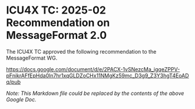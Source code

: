 # ICU4X TC: 2025-02 Recommendation on MessageFormat 2.0

The ICU4X TC approved the following recommendation to the MessageFormat WG.

https://docs.google.com/document/d/e/2PACX-1vSNezcMa_igqeZPPV-pFnikrAFfEpHda0ln7hr1xqGLDZoCHx11NMgKz59mc_D3g9_Z3Y3hgT4EoADq/pub

*Note: This Markdown file could be replaced by the contents of the above Google Doc.*
